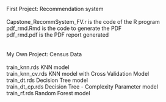 First Project: Recommendation system <br>
 <br>
Capstone_RecommSystem_FV.r is the code of the R program <br>
pdf_rmd.Rmd is the code to generate the PDF <br>
pdf_rmd.pdf is the PDF report generated <br>
 <br>
 <br>
My Own Project: Census Data <br>
 <br>
train_knn.rds KNN model <br>
train_knn_cv.rds KNN model with Cross Validation Model <br>
train_dt.rds Decision Tree model <br>
train_dt_cp.rds Decision Tree - Complexity Parameter model <br>
train_rf.rds Random Forest model <br>
